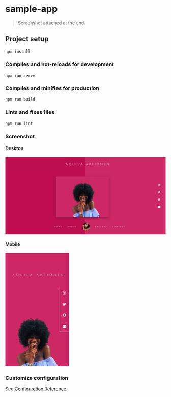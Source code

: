 # sample-app

> Screenshot attached at the end.

## Project setup

```
npm install
```

### Compiles and hot-reloads for development

```
npm run serve
```

### Compiles and minifies for production

```
npm run build
```

### Lints and fixes files

```
npm run lint
```
### Screenshot

#### Desktop
<img src="screenshots/desktop.jpeg" alt="Desktop Screenshot"/>

#### Mobile
<img src="screenshots/mobile.png" alt="Mobile Screenshot" width="200"/>

### Customize configuration

See [Configuration Reference](https://cli.vuejs.org/config/).
